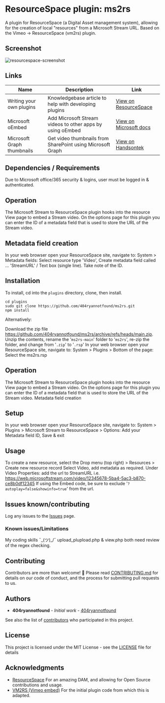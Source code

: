 # ResourceSpace plugin: ms2rs

A plugin for ResourceSpace (a Digital Asset management system), allowing for the creation of local "resources" from a Microsoft Stream URL. Based on the Vimeo -> ResourceSpace (vm2rs) plugin.
 

## Screenshot

![resourcespace-screenshot](https://user-images.githubusercontent.com/2672028/131600233-5a68244c-48b3-48a8-b234-a4acb180f176.jpg)

## Links

Name | Description | Link
------------ | ------------- | -------------
Writing your own plugins|Knowledgebase article to help with developing plugins| [View on ResourceSpace](https://www.resourcespace.com/knowledge-base/developers/modifications-and-writing-your-own-plugin)
Microsoft oEmbed|Add Microsoft Stream videos to other apps by using oEmbed| [View on Microsoft docs](https://docs.microsoft.com/en-us/stream/embed-video-oembed)
Microsoft Graph thumbnails|Get video thumbnails from SharePoint using Microsoft Graph| [View on Handsontek](https://sharepoint.handsontek.net/2019/06/11/get-video-thumbnails-from-sharepoint-using-microsoft-graph/)

## Dependencies / Requirements
Due to Microsoft office/365 security & logins, user must be logged in & authenticated.

## Operation
The Microsoft Stream to ResourceSpace plugin hooks into the resource View page to embed a Stream video. On the options page for this plugin you can enter the ID of a metadata field that is used to store the URL of the Stream video.

## Metadata field creation

In your web browser open your ResourceSpace site, navigate to: System >  Metadata fields: Select resource type 'Video', Create metadata field called ...  'StreamURL' / Text box (single line). Take note of the ID.

## Installation

To install, cd into the `plugins` directory, clone, then install.
```
cd plugins
sudo git clone https://github.com/404ryannotfound/ms2rs.git
npm install
```
Alternatively:

Download the zip file https://github.com/404ryannotfound/ms2rs/archive/refs/heads/main.zip. Unzip the contents, rename the '```ms2rs-main```' folder to '```ms2rs```', re-zip the folder, and change from '```.zip```' to '```.rsp```'
In your web browser open your ResourceSpace site, navigate to: System >  Plugins > Bottom of the page: Select the  ms2rs.rsp 

## Operation
The Microsoft Stream to ResourceSpace plugin hooks into the resource View page to embed a Stream video. On the options page for this plugin you can enter the ID of a metadata field that is used to store the URL of the Stream video. Metadata field creation

## Setup
In your web browser open your ResourceSpace site, navigate to: System >  Plugins > Microsoft Stream to ResourceSpace > Options: Add your Metadata field ID, Save & exit

## Usage
To create a new resource, select the Drop menu (top right) > Resources > Create new resource record
Select Video, add metadata as required. Under Video Properties: add the url to StreamURL i.e. https://web.microsoftstream.com/video/12345678-5ba4-5ac3-b870-ce8b0df12345
If using the Embed code, be sure to exclude '```?autoplay=false&showinfo=true```' from the url.

## Issues known/contributing

Log any issues to the [Issues](https://github.com/404ryannotfound/ms2rs/issues) page.

### Known issues/Limitations

My coding skills ¯\_(ツ)_/¯ 
upload_plupload.php & view.php both need review of the regex checking.

## Contributing

Contributors are more than welcome! :hugs: Please read [CONTRIBUTING.md](https://gist.github.com/404ryannotfound/0ca9e2841326f3b115b437008fec5233) for details on our code of conduct, and the process for submitting pull requests to us.

## Authors

* **404ryannotfound** - *Initial work* - [404ryannotfound](https://github.com/404ryannotfound)

See also the list of [contributors](https://github.com/404ryannotfound/ms2rs/contributors) who participated in this project.

## License

This project is licensed under the MIT License - see the [LICENSE](https://github.com/404ryannotfound/ms2rs/blob/main/LICENSE) file for details

## Acknowledgments

* [ResourceSpace](https://www.resourcespace.com/) For an amazing DAM, and allowing for Open Source contributions and usage.
* [VM2RS (Vimeo embed)](https://www.resourcespace.com/knowledge-base/plugins/vm2rs) For the initial plugin code from which this is adapted.

